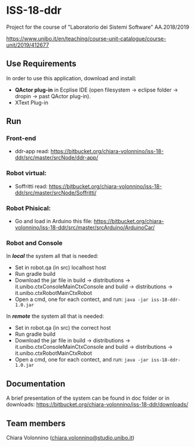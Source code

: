 # ISS-18-ddr
Project for the course of "Laboratorio dei Sistemi Software" AA.2018/2019

https://www.unibo.it/en/teaching/course-unit-catalogue/course-unit/2019/412677

## Use Requirements

In order to use this application, download and install:
* **QActor plug-in** in Ecplise IDE (open filesystem -> eclipse folder -> dropin -> past QActor plug-in).
* XText Plug-in

## Run

### Front-end
* ddr-app read: https://bitbucket.org/chiara-volonnino/iss-18-ddr/src/master/srcNode/ddr-app/

### Robot virtual:
* Soffritti read: https://bitbucket.org/chiara-volonnino/iss-18-ddr/src/master/srcNode/Soffritti/

### Robot Phisical: 
* Go and load in Arduino this file: https://bitbucket.org/chiara-volonnino/iss-18-ddr/src/master/srcArduino/ArduinoCar/

### Robot and Console

In ***local*** the system all that is needed: 


* Set in robot.qa (in src) localhost host
* Run gradle build
* Download the jar file in build -> distributions -> it.unibo.ctxConsoleMainCtxConsole and build -> distributions -> it.unibo.ctxRobotMainCtxRobot
* Open a cmd, one for each contect, and run: 
`
	java -jar iss-18-ddr-1.0.jar
`

In ***remote*** the system all that is needed: 


* Set in robot.qa (in src) the correct host
* Run gradle build
* Download the jar file in build -> distributions -> it.unibo.ctxConsoleMainCtxConsole and build -> distributions -> it.unibo.ctxRobotMainCtxRobot
* Open a cmd, one for each contect, and run: 
`
	java -jar iss-18-ddr-1.0.jar
`

## Documentation
A brief presentation of the system can be found in doc folder or in downloads: 
https://bitbucket.org/chiara-volonnino/iss-18-ddr/downloads/

## Team members
Chiara Volonnino (chiara.volonnino@studio.unibo.it)  
